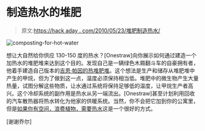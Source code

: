 # 制造热水的堆肥

> 原文:[https://hack aday . com/2010/05/23/堆肥制造热水/](https://hackaday.com/2010/05/23/composting-to-create-hot-water/)

![](../Images/cfa8984b10b2bf3bb6866dc88d37322f.png "composting-for-hot-water")

想让大自然给你供应 130-150 度的热水？[Onestraw]向你展示如何通过建造一个加热水的堆肥堆来达到这个目的。发现自己是一辆绿色木屑翻斗车的自豪拥有者，他着手建造自己版本的[吉恩·帕因的热堆肥堆](http://onestraw.wordpress.com/2009/12/23/enter-the-house-of-pain/)。这个想法是生产和储存从堆肥堆中产生的甲烷，但为了做到这一点，温度必须保持相当低。堆肥中的微生物产生大量热量，试图分解这些物质，让水通过系统将保持足够低的温度，让甲烷生产者高兴。这个冷却系统的副作用是热水从另一端流出。[Onestraw]甚至计划利用回收的汽车散热器将热水转化为他家的供暖系统。当然，你不会把它加到你的公寓里，但是[如果你有空间，浪费植物，需要热水](http://hackaday.com/2009/12/14/solar-water-heater/)这是一个很好的方式。

[谢谢乔尔]